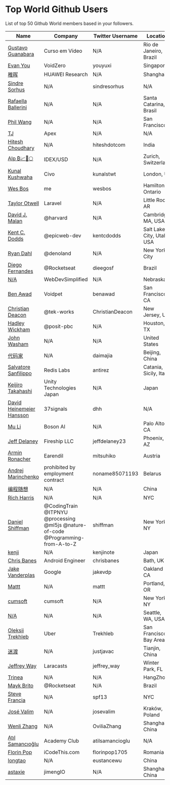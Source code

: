 # Top World Github Users

List of top 50 Github World members based in your followers.

<!-- START TOP USERS -->
| Name | Company | Twitter Username | Location | Repositories |
|------|---------|------------------|----------|--------------|
| [Gustavo Guanabara](https://github.com/gustavoguanabara) | Curso em Vídeo | N/A | Rio de Janeiro, Brazil | 8 |
| [Evan You](https://github.com/yyx990803) | VoidZero | youyuxi | Singapore | 198 |
| [稚晖](https://github.com/peng-zhihui) | HUAWEI Research | N/A | Shanghai | 59 |
| [Sindre Sorhus](https://github.com/sindresorhus) | N/A | sindresorhus | N/A | 1119 |
| [Rafaella Ballerini](https://github.com/rafaballerini) | N/A | N/A | Santa Catarina, Brasil | 59 |
| [Phil Wang](https://github.com/lucidrains) | N/A | N/A | San Francisco | 362 |
| [TJ](https://github.com/tj) | Apex | N/A | N/A | 296 |
| [Hitesh Choudhary](https://github.com/hiteshchoudhary) | N/A | hiteshdotcom | India | 113 |
| [Alp ₿📈🚀🌕](https://github.com/IDouble) | IDEX/USD | N/A | Zurich, Switzerland | 61 |
| [Kunal Kushwaha](https://github.com/kunal-kushwaha) | Civo | kunalstwt | London, UK | 47 |
| [Wes Bos](https://github.com/wesbos) | me | wesbos | Hamilton, Ontario | 412 |
| [Taylor Otwell](https://github.com/taylorotwell) | Laravel | N/A | Little Rock, AR | 32 |
| [David J. Malan](https://github.com/dmalan) | @harvard | N/A | Cambridge, MA, USA | 22 |
| [Kent C. Dodds](https://github.com/kentcdodds) | @epicweb-dev  | kentcdodds | Salt Lake City, Utah, USA | 737 |
| [Ryan Dahl](https://github.com/ry) | @denoland  | N/A | New York City | 61 |
| [Diego Fernandes](https://github.com/diego3g) | @Rocketseat  | dieegosf | Brazil | 75 |
| [N/A](https://github.com/WebDevSimplified) | WebDevSimplified | N/A | Nebraska | 226 |
| [Ben Awad](https://github.com/benawad) | Voidpet | benawad | San Francisco, CA | 257 |
| [Christian Deacon](https://github.com/gamemann) | @tek-works | ChristianDeacon | New Jersey, US | 173 |
| [Hadley Wickham](https://github.com/hadley) | @posit-pbc | N/A | Houston, TX | 354 |
| [John Washam](https://github.com/jwasham) | N/A | N/A | United States | 30 |
| [代码家](https://github.com/daimajia) | N/A | daimajia | Beijing, China | 91 |
| [Salvatore Sanfilippo](https://github.com/antirez) | Redis Labs | antirez | Catania, Sicily, Italy | 94 |
| [Keijiro Takahashi](https://github.com/keijiro) | Unity Technologies Japan | N/A | Japan | 881 |
| [David Heinemeier Hansson](https://github.com/dhh) | 37signals | dhh | N/A | 4 |
| [Mu Li](https://github.com/mli) | Boson AI | N/A | Palo Alto, CA | 20 |
| [Jeff Delaney](https://github.com/codediodeio) | Fireship LLC | jeffdelaney23 | Phoenix, AZ | 65 |
| [Armin Ronacher](https://github.com/mitsuhiko) | Earendil | mitsuhiko | Austria | 314 |
| [Andrej Marinchenko](https://github.com/BEPb) | prohibited by employment contract | noname85071193 | Belarus | 43 |
| [编程随想](https://github.com/programthink) | N/A | N/A | China | 5 |
| [Rich Harris](https://github.com/Rich-Harris) | N/A | N/A | NYC | 391 |
| [Daniel Shiffman](https://github.com/shiffman) | @CodingTrain @ITPNYU @processing  @ml5js @nature-of-code @Programming-from-A-to-Z  | shiffman | New York, NY | 172 |
| [kenji](https://github.com/kenjinote) | N/A | kenjinote | Japan | 642 |
| [Chris Banes](https://github.com/chrisbanes) | Android Engineer | chrisbanes | Bath, UK | 54 |
| [Jake Vanderplas](https://github.com/jakevdp) | Google | jakevdp | Oakland CA | 239 |
| [Mattt](https://github.com/mattt) | N/A | mattt | Portland, OR | 114 |
| [cumsoft](https://github.com/cumsoft) | cumsoft | N/A | New York, NY | 8 |
| [N/A](https://github.com/vczh) | N/A | N/A | Seattle, WA, USA | 13 |
| [Oleksii Trekhleb](https://github.com/trekhleb) | Uber | Trekhleb | San Francisco Bay Area | 25 |
| [迷渡](https://github.com/justjavac) | N/A | justjavac | Tianjin, China | 413 |
| [Jeffrey Way](https://github.com/JeffreyWay) | Laracasts | jeffrey_way | Winter Park, FL | 67 |
| [Trinea](https://github.com/Trinea) | N/A | N/A | HangZhou | 24 |
| [Mayk Brito](https://github.com/maykbrito) | @Rocketseat  | N/A | Brazil | 147 |
| [Steve Francia](https://github.com/spf13) | N/A | spf13 | NYC | 112 |
| [José Valim](https://github.com/josevalim) | N/A | josevalim | Kraków, Poland | 52 |
| [Wenli Zhang](https://github.com/Ovilia) | N/A | OviliaZhang | Shanghai, China | 66 |
| [Atıl Samancıoğlu](https://github.com/atilsamancioglu) | Academy Club | atilsamancioglu | N/A | 520 |
| [Florin Pop](https://github.com/florinpop17) | iCodeThis.com | florinpop1705 | Romania | 99 |
| [longtao](https://github.com/eust-w) | N/A | eustancewu | China | 152 |
| [astaxie](https://github.com/astaxie) | jimengIO | N/A | Shanghai, China | 83 |
<!-- END TOP USERS -->
